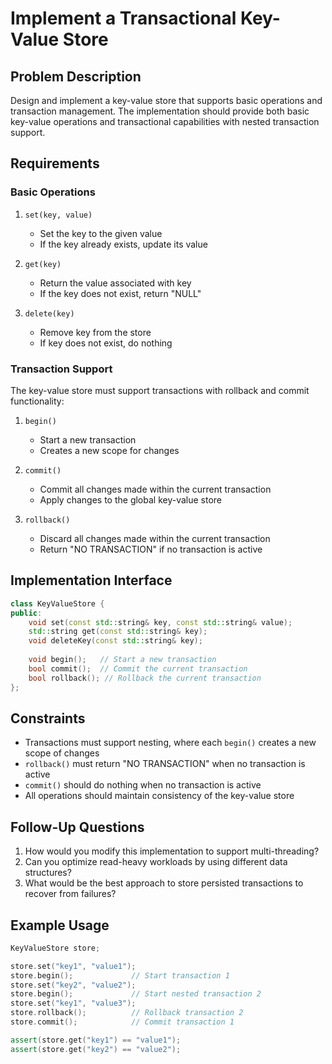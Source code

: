 # Implement a Transactional Key-Value Store

## Problem Description

Design and implement a key-value store that supports basic operations and transaction management. The implementation should provide both basic key-value operations and transactional capabilities with nested transaction support.

## Requirements

### Basic Operations

1. `set(key, value)`
   - Set the key to the given value
   - If the key already exists, update its value

2. `get(key)`
   - Return the value associated with key
   - If the key does not exist, return "NULL"

3. `delete(key)`
   - Remove key from the store
   - If key does not exist, do nothing

### Transaction Support

The key-value store must support transactions with rollback and commit functionality:

1. `begin()`
   - Start a new transaction
   - Creates a new scope for changes

2. `commit()`
   - Commit all changes made within the current transaction
   - Apply changes to the global key-value store

3. `rollback()`
   - Discard all changes made within the current transaction
   - Return "NO TRANSACTION" if no transaction is active

## Implementation Interface

```cpp
class KeyValueStore {
public:
    void set(const std::string& key, const std::string& value);
    std::string get(const std::string& key);
    void deleteKey(const std::string& key);
    
    void begin();   // Start a new transaction
    bool commit();  // Commit the current transaction
    bool rollback(); // Rollback the current transaction
};
```

## Constraints

- Transactions must support nesting, where each `begin()` creates a new scope of changes
- `rollback()` must return "NO TRANSACTION" when no transaction is active
- `commit()` should do nothing when no transaction is active
- All operations should maintain consistency of the key-value store

## Follow-Up Questions

1. How would you modify this implementation to support multi-threading?
2. Can you optimize read-heavy workloads by using different data structures?
3. What would be the best approach to store persisted transactions to recover from failures?

## Example Usage

```cpp
KeyValueStore store;

store.set("key1", "value1");
store.begin();             // Start transaction 1
store.set("key2", "value2");
store.begin();             // Start nested transaction 2
store.set("key1", "value3");
store.rollback();          // Rollback transaction 2
store.commit();            // Commit transaction 1

assert(store.get("key1") == "value1");
assert(store.get("key2") == "value2");
```
